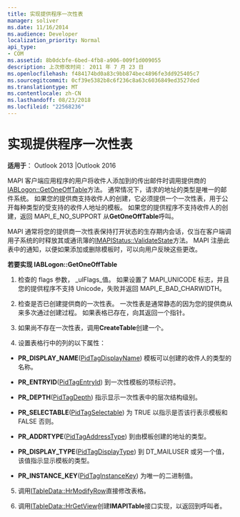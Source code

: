 ```yaml
---
title: 实现提供程序一次性表
manager: soliver
ms.date: 11/16/2014
ms.audience: Developer
localization_priority: Normal
api_type:
- COM
ms.assetid: 8b0dcbfe-6bed-4fb8-a906-009f1d009055
description: 上次修改时间： 2011 年 7 月 23 日
ms.openlocfilehash: f484174bd0a83c9bb874bec4896fe3dd925405c7
ms.sourcegitcommit: 0cf39e5382b8c6f236c8a63c6036849ed3527ded
ms.translationtype: MT
ms.contentlocale: zh-CN
ms.lasthandoff: 08/23/2018
ms.locfileid: "22568236"
---
```

# <a name="implementing-a-provider-one-off-table"></a>实现提供程序一次性表

  
  
**适用于**： Outlook 2013 |Outlook 2016 
  
MAPI 客户端应用程序的用户将收件人添加到的传出邮件时调用提供商的[IABLogon::GetOneOffTable](iablogon-getoneofftable.md)方法。 通常情况下，请求的地址的类型是唯一的邮件系统。 如果您的提供商支持收件人的创建，它必须提供一个一次性表，用于公开每种类型的受支持的收件人地址的模板。 如果您的提供程序不支持收件人的创建，返回 MAPI_E_NO_SUPPORT 从**GetOneOffTable**呼叫。 
  
MAPI 通常将您的提供商一次性表保持打开状态的生存期内会话，仅当在客户端调用子系统的时释放其或通讯簿的[IMAPIStatus::ValidateState](imapistatus-validatestate.md)方法。 MAPI 注册此表中的通知，以便如果添加或删除模板时，可以向用户反映这些更改。 
  
 **若要实现 IABLogon::GetOneOffTable**
  
1. 检查的 flags 参数， _ulFlags_值。 如果设置了 MAPI_UNICODE 标志，并且您的提供程序不支持 Unicode，失败并返回 MAPI_E_BAD_CHARWIDTH。 
    
2. 检查是否已创建提供商的一次性表。 一次性表是通常静态的因为您的提供商从来多次通过创建过程。 如果表格已存在，向其返回一个指针。 
    
3. 如果尚不存在一次性表，调用**CreateTable**创建一个。 
    
4. 设置表格行中的列的以下属性：
    
  - **PR_DISPLAY_NAME**([PidTagDisplayName](pidtagdisplayname-canonical-property.md)) 模板可以创建的收件人的类型的名称。 
    
  - **PR_ENTRYID**([PidTagEntryId](pidtagentryid-canonical-property.md)) 到一次性模板的项标识符。
    
  - **PR_DEPTH**([PidTagDepth](pidtagdepth-canonical-property.md)) 指示显示一次性表中的层次结构级别。
    
  - **PR_SELECTABLE**([PidTagSelectable](pidtagselectable-canonical-property.md)) 为 TRUE 以指示是否该行表示模板和 FALSE 否则。
    
  - **PR_ADDRTYPE**([PidTagAddressType](pidtagaddresstype-canonical-property.md)) 到由模板创建的地址的类型。
    
  - **PR_DISPLAY_TYPE**([PidTagDisplayType](pidtagdisplaytype-canonical-property.md)) 到 DT_MAILUSER 或另一个值，该值指示显示模板的类型。
    
  - **PR_INSTANCE_KEY**([PidTagInstanceKey](pidtaginstancekey-canonical-property.md)) 为唯一的二进制值。 
    
5. 调用[ITableData::HrModifyRow](itabledata-hrmodifyrow.md)直接修改表格。 
    
6. 调用[ITableData::HrGetView](itabledata-hrgetview.md)创建**IMAPITable**接口实现，以返回到呼叫者。 
    

